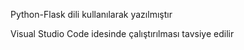 Python-Flask dili kullanılarak yazılmıştır

Visual Studio Code idesinde çalıştırılması tavsiye edilir

